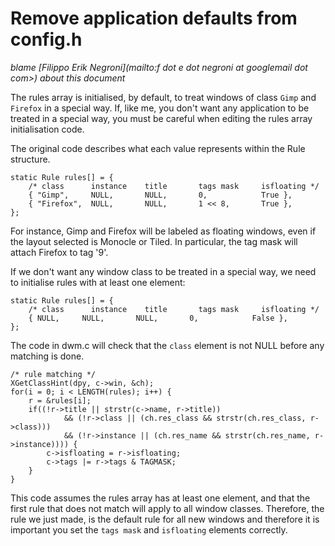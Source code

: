 Remove application defaults from config.h
=========================================

*blame [Filippo Erik Negroni](mailto:f dot e dot negroni at googlemail dot com>) about this document*

The rules array is initialised, by default, to treat windows of class `Gimp` and `Firefox` in a special way.
If, like me, you don't want any application to be treated in a special way, you must be careful when editing the rules array initialisation code.

The original code describes what each value represents within the Rule structure.

	static Rule rules[] = {
	    /* class      instance    title       tags mask     isfloating */
	    { "Gimp",     NULL,       NULL,       0,            True },
	    { "Firefox",  NULL,       NULL,       1 << 8,       True },
	};

For instance, Gimp and Firefox will be labeled as floating windows, even if the layout selected is Monocle or Tiled.
In particular, the tag mask will attach Firefox to tag '9'.

If we don't want any window class to be treated in a special way, we need to initialise rules with at least one element:

	static Rule rules[] = {
	    /* class      instance    title       tags mask     isfloating */
	    { NULL,     NULL,       NULL,       0,            False },
	};

The code in dwm.c will check that the `class` element is not NULL before any matching is done.

	/* rule matching */
	XGetClassHint(dpy, c->win, &ch);
	for(i = 0; i < LENGTH(rules); i++) {
		r = &rules[i];
		if((!r->title || strstr(c->name, r->title))
				&& (!r->class || (ch.res_class && strstr(ch.res_class, r->class)))
				&& (!r->instance || (ch.res_name && strstr(ch.res_name, r->instance)))) {
			c->isfloating = r->isfloating;
			c->tags |= r->tags & TAGMASK;
		}
	}

This code assumes the rules array has at least one element, and that the first rule that does not match will apply to all window classes.
Therefore, the rule we just made, is the default rule for all new windows and therefore it is important you set the `tags mask` and `isfloating` elements correctly.
